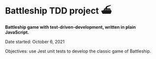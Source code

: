 # Battleship TDD project ⛴

**Battleship game with test-driven-development, written in plain JavaScript.**  

Date started: October 6, 2021  

Objectives: use Jest unit tests to develop the classic game of Battleship.
